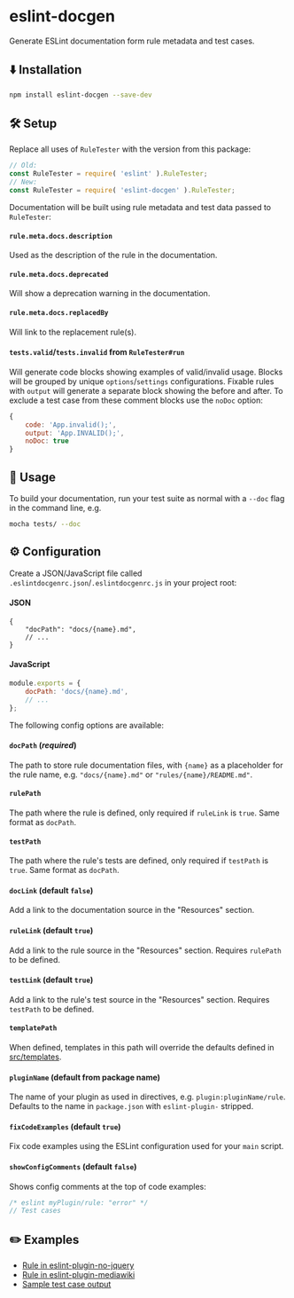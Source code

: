 # eslint-docgen
Generate ESLint documentation form rule metadata and test cases.

## ⬇️ Installation

```sh
npm install eslint-docgen --save-dev
```

## 🛠️ Setup

Replace all uses of `RuleTester` with the version from this package:
```js
// Old:
const RuleTester = require( 'eslint' ).RuleTester;
// New:
const RuleTester = require( 'eslint-docgen' ).RuleTester;
```
Documentation will be built using rule metadata and test data passed to `RuleTester`:

#### `rule.meta.docs.description`
Used as the description of the rule in the documentation.

#### `rule.meta.docs.deprecated`
Will show a deprecation warning in the documentation.

#### `rule.meta.docs.replacedBy`
Will link to the replacement rule(s).

#### `tests.valid`/`tests.invalid` from `RuleTester#run`
Will generate code blocks showing examples of valid/invalid usage. Blocks will be grouped by unique `options`/`settings` configurations. Fixable rules with `output` will generate a separate block showing the before and after.
To exclude a test case from these comment blocks use the `noDoc` option:
```js
{
    code: 'App.invalid();',
    output: 'App.INVALID();',
    noDoc: true
}
```

## 📖 Usage
To build your documentation, run your test suite as normal with a `--doc` flag in the command line, e.g.
```sh
mocha tests/ --doc
```

## ⚙️ Configuration

Create a JSON/JavaScript file called `.eslintdocgenrc.json`/`.eslintdocgenrc.js` in your project root:

#### JSON
```jsonc
{
    "docPath": "docs/{name}.md",
    // ...
}
```

#### JavaScript
```js
module.exports = {
    docPath: 'docs/{name}.md',
    // ...
};
```

The following config options are available:

#### `docPath` (*required*)
The path to store rule documentation files, with `{name}` as a placeholder for the rule name, e.g. `"docs/{name}.md"` or `"rules/{name}/README.md"`.

#### `rulePath`
The path where the rule is defined, only required if `ruleLink` is `true`. Same format as `docPath`.

#### `testPath`
The path where the rule's tests are defined, only required if `testPath` is `true`. Same format as `docPath`.

#### `docLink` (default `false`)
Add a link to the documentation source in the "Resources" section.

#### `ruleLink` (default `true`)
Add a link to the rule source in the "Resources" section. Requires `rulePath` to be defined.

#### `testLink` (default `true`)
Add a link to the rule's test source in the "Resources" section. Requires `testPath` to be defined.

#### `templatePath`
When defined, templates in this path will override the defaults defined in [src/templates](src/templates).

#### `pluginName` (default from package name)
The name of your plugin as used in directives, e.g. `plugin:pluginName/rule`. Defaults to the name in `package.json` with `eslint-plugin-` stripped.

#### `fixCodeExamples` (default `true`)
Fix code examples using the ESLint configuration used for your `main` script.

#### `showConfigComments` (default `false`)
Shows config comments at the top of code examples:
```js
/* eslint myPlugin/rule: "error" */
// Test cases
```

## ✏️ Examples
* [Rule in eslint-plugin-no-jquery](https://github.com/wikimedia/eslint-plugin-no-jquery/blob/master/docs/no-error-shorthand.md)
* [Rule in eslint-plugin-mediawiki](https://github.com/wikimedia/eslint-plugin-mediawiki/blob/master/docs/valid-package-file-require.md)
* [Sample test case output](tests/cases/simple-rule.md)
